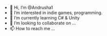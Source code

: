 - 👋 Hi, I’m @Andrusha1
- 👀 I’m interested in indie games, programming.
- 🌱 I’m currently learning C# & Unity
- 💞️ I’m looking to collaborate on ...
- 📫 How to reach me ...

<!---
Andrusha1/Andrusha1 is a ✨ special ✨ repository because its `README.md` (this file) appears on your GitHub profile.
You can click the Preview link to take a look at your changes.
--->

